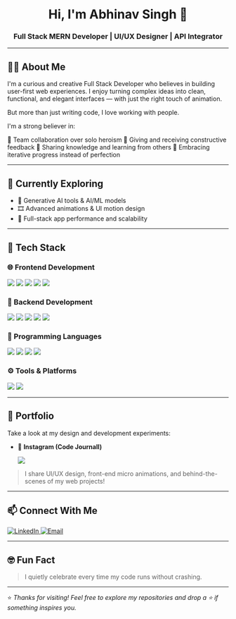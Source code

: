 <h1 align="center">Hi, I'm Abhinav Singh 👋</h1>
<h3 align="center">Full Stack MERN Developer | UI/UX Designer | API Integrator</h3>

---

## 🧑‍💻 About Me

I'm a curious and creative Full Stack Developer who believes in building user-first web experiences. I enjoy turning complex ideas into clean, functional, and elegant interfaces — with just the right touch of animation.

But more than just writing code, I love working with people.

I'm a strong believer in:

🤝 Team collaboration over solo heroism
🎯 Giving and receiving constructive feedback
🧠 Sharing knowledge and learning from others
🔄 Embracing iterative progress instead of perfection

---


## 🌱 Currently Exploring

- 🤖 Generative AI tools & AI/ML models  
- 🎞️ Advanced animations & UI motion design  
- 🔧 Full-stack app performance and scalability

---  

## 🧰 Tech Stack

### 🌐 Frontend Development
<p>
  <img src="https://img.shields.io/badge/React-61DAFB?style=flat&logo=react&logoColor=black"/>
  <img src="https://img.shields.io/badge/JavaScript-F7DF1E?style=flat&logo=javascript&logoColor=black"/>
  <img src="https://img.shields.io/badge/HTML5-E34F26?style=flat&logo=html5&logoColor=white"/>
  <img src="https://img.shields.io/badge/CSS3-1572B6?style=flat&logo=css3&logoColor=white"/>
  <img src="https://img.shields.io/badge/Tailwind_CSS-06B6D4?style=flat&logo=tailwind-css&logoColor=white"/>
</p>

### 🧩 Backend Development
<p>
  <img src="https://img.shields.io/badge/Node.js-339933?style=flat&logo=node.js&logoColor=white"/>
  <img src="https://img.shields.io/badge/Express.js-000000?style=flat&logo=express&logoColor=white"/>
  <img src="https://img.shields.io/badge/MongoDB-47A248?style=flat&logo=mongodb&logoColor=white"/>
  <img src="https://img.shields.io/badge/SQL-003B57?style=flat&logo=postgresql&logoColor=white"/>
  <img src="https://img.shields.io/badge/REST_API-FF6C37?style=flat&logo=postman&logoColor=white"/>
</p>

### 🧠 Programming Languages
<p>
  <img src="https://img.shields.io/badge/JavaScript-F7DF1E?style=flat&logo=javascript&logoColor=black"/>
  <img src="https://img.shields.io/badge/C++-00599C?style=flat&logo=c%2B%2B&logoColor=white"/>
  <img src="https://img.shields.io/badge/Python-3776AB?style=flat&logo=python&logoColor=white"/>
  <img src="https://img.shields.io/badge/Java-ED8B00?style=flat&logo=java&logoColor=white"/>
</p>

### ⚙️ Tools & Platforms
<p>
  <img src="https://img.shields.io/badge/Git-F05032?style=flat&logo=git&logoColor=white"/>
  <img src="https://img.shields.io/badge/GitHub-181717?style=flat&logo=github&logoColor=white"/>
</p>


---

## 📌 Portfolio

Take a look at my design and development experiments:

- 🎨 **Instagram (Code Journall)**  
 
  <a href="https://www.instagram.com/code_journall/" target="_blank">
    <img src="https://img.shields.io/badge/Visit-Instagram-%23E4405F?style=flat&logo=instagram&logoColor=white"/>
  </a>

> I share UI/UX design, front-end micro animations, and behind-the-scenes of my web projects!

---

## 📫 Connect With Me

<p>
  <a href="https://www.linkedin.com/in/abhinav-singh-cs/" target="_blank">
    <img src="https://img.shields.io/badge/LinkedIn-%230077B5.svg?&style=flat&logo=linkedin&logoColor=white" alt="LinkedIn"/>
  </a>
  <a href="mailto:abhinavsingh.official05@gmail.com">
    <img src="https://img.shields.io/badge/Email-D14836?style=flat&logo=gmail&logoColor=white" alt="Email"/>
  </a>
</p>

---

## 🤓 Fun Fact

>I quietly celebrate every time my code runs without crashing.

---

⭐️ *Thanks for visiting! Feel free to explore my repositories and drop a ⭐️ if something inspires you.*
